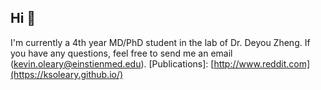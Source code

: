 ## Hi 👋
I'm currently a 4th year MD/PhD student in the lab of Dr. Deyou Zheng. If you have any questions, feel free to send me an email (kevin.oleary@einstienmed.edu).
[Publications]: [http://www.reddit.com](https://ksoleary.github.io/)
<!--
**ksoleary/ksoleary** is a ✨ _special_ ✨ repository because its `README.md` (this file) appears on your GitHub profile.

Here are some ideas to get you started:

- 🔭 I’m currently working on ...
- 🌱 I’m currently learning ...
- 👯 I’m looking to collaborate on ...
- 🤔 I’m looking for help with ...
- 💬 Ask me about ...
- 📫 How to reach me: ...
- 😄 Pronouns: ...
- ⚡ Fun fact: ...
-->
